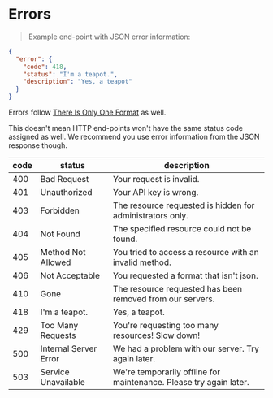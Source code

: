 # Errors

> Example end-point with JSON error information:

```json
{
  "error": {
    "code": 418,
    "status": "I'm a teapot.",
    "description": "Yes, a teapot"
  }
}
```

Errors follow [There Is Only One Format](#there-is-only-one-format) as well.

<aside class="notice">
This doesn't mean HTTP end-points won't have the same status code assigned as well. We recommend you use error information from the JSON response though.
</aside>

code | status | description
--- | --- | ---
400 | Bad Request | Your request is invalid.
401 | Unauthorized | Your API key is wrong.
403 | Forbidden | The resource requested is hidden for administrators only.
404 | Not Found | The specified resource could not be found.
405 | Method Not Allowed | You tried to access a resource with an invalid method.
406 | Not Acceptable | You requested a format that isn't json.
410 | Gone | The resource requested has been removed from our servers.
418 | I'm a teapot. |  Yes, a teapot.
429 | Too Many Requests | You're requesting too many resources! Slow down!
500 | Internal Server Error | We had a problem with our server. Try again later.
503 | Service Unavailable | We're temporarily offline for maintenance. Please try again later.
